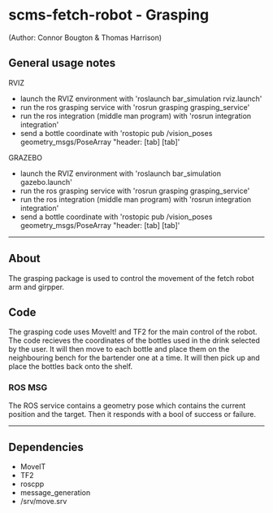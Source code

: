 # scms-fetch-robot - Grasping
(Author: Connor Bougton & Thomas Harrison)

General usage notes 
--------------------------------------------

RVIZ

- launch the RVIZ environment with 'roslaunch bar_simulation rviz.launch'
- run the ros grasping service with 'rosrun grasping grasping_service'
- run the ros integration (middle man program) with 'rosrun integration integration'
- send a bottle coordinate with 'rostopic pub /vision_poses geometry_msgs/PoseArray "header: [tab] [tab]'

GRAZEBO

- launch the RVIZ environment with 'roslaunch bar_simulation gazebo.launch'
- run the ros grasping service with 'rosrun grasping grasping_service'
- run the ros integration (middle man program) with 'rosrun integration integration'
- send a bottle coordinate with 'rostopic pub /vision_poses geometry_msgs/PoseArray "header: [tab] [tab]'

---------------------------------

## About

The grasping package is used to control the movement of the fetch robot arm and girpper.

## Code

The grasping code uses MoveIt! and TF2 for the main control of the robot.
The code recieves the coordinates of the bottles used in the drink selected by the user. It will then move to each bottle and place them on the neighbouring bench for the bartender one at a time. It will then pick up and place the bottles back onto the shelf.

### ROS MSG

The ROS service contains a geometry pose which contains the current position and the target. Then it responds with a bool of success or failure. 

-----------------------------------

## Dependencies

- MoveIT
- TF2
- roscpp
- message_generation
- /srv/move.srv